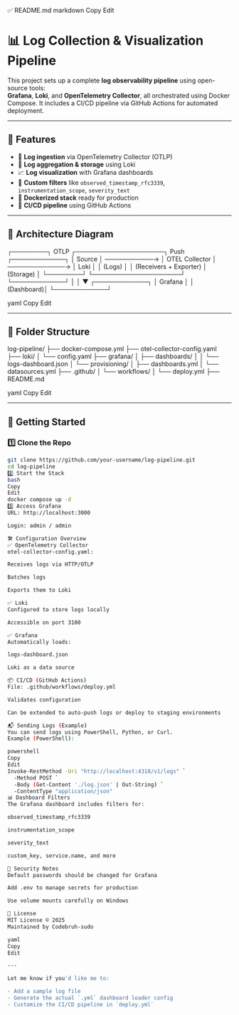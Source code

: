 ✅ README.md
markdown
Copy
Edit
# 📊 Log Collection & Visualization Pipeline

This project sets up a complete **log observability pipeline** using open-source tools:  
**Grafana**, **Loki**, and **OpenTelemetry Collector**, all orchestrated using Docker Compose. It includes a CI/CD pipeline via GitHub Actions for automated deployment.

---

## 📌 Features

- 🔄 **Log ingestion** via OpenTelemetry Collector (OTLP)
- 🧲 **Log aggregation & storage** using Loki
- 📈 **Log visualization** with Grafana dashboards
- 🧪 **Custom filters** like `observed_timestamp_rfc3339`, `instrumentation_scope`, `severity_text`
- 🚀 **Dockerized stack** ready for production
- 🔁 **CI/CD pipeline** using GitHub Actions

---

## 📐 Architecture Diagram

┌────────┐ OTLP ┌────────────────────┐ Push ┌────────────┐
│ Source │ ───────────→ │ OTEL Collector │ ─────────────→ │ Loki │
│ (Logs) │ │ (Receivers + Exporter) │ (Storage) │
└────────┘ └────────────────────┘ └────────────┘
│
│
▼
┌────────────┐
│ Grafana │
│ (Dashboard)│
└────────────┘

yaml
Copy
Edit

---

## 📁 Folder Structure

log-pipeline/
├── docker-compose.yml
├── otel-collector-config.yaml
├── loki/
│ └── config.yaml
├── grafana/
│ ├── dashboards/
│ │ └── logs-dashboard.json
│ └── provisioning/
│ ├── dashboards.yml
│ └── datasources.yml
├── .github/
│ └── workflows/
│ └── deploy.yml
├── README.md

yaml
Copy
Edit

---

## 🚀 Getting Started

### 1️⃣ Clone the Repo

```bash
git clone https://github.com/your-username/log-pipeline.git
cd log-pipeline
2️⃣ Start the Stack
bash
Copy
Edit
docker compose up -d
3️⃣ Access Grafana
URL: http://localhost:3000

Login: admin / admin

🛠️ Configuration Overview
✅ OpenTelemetry Collector
otel-collector-config.yaml:

Receives logs via HTTP/OTLP

Batches logs

Exports them to Loki

✅ Loki
Configured to store logs locally

Accessible on port 3100

✅ Grafana
Automatically loads:

logs-dashboard.json

Loki as a data source

📦 CI/CD (GitHub Actions)
File: .github/workflows/deploy.yml

Validates configuration

Can be extended to auto-push logs or deploy to staging environments

📬 Sending Logs (Example)
You can send logs using PowerShell, Python, or Curl.
Example (PowerShell):

powershell
Copy
Edit
Invoke-RestMethod -Uri "http://localhost:4318/v1/logs" `
  -Method POST `
  -Body (Get-Content './log.json' | Out-String) `
  -ContentType "application/json"
📊 Dashboard Filters
The Grafana dashboard includes filters for:

observed_timestamp_rfc3339

instrumentation_scope

severity_text

custom_key, service.name, and more

🔐 Security Notes
Default passwords should be changed for Grafana

Add .env to manage secrets for production

Use volume mounts carefully on Windows

📃 License
MIT License © 2025
Maintained by Codebruh-sudo

yaml
Copy
Edit

---

Let me know if you'd like me to:

- Add a sample log file
- Generate the actual `.yml` dashboard loader config
- Customize the CI/CD pipeline in `deploy.yml`
